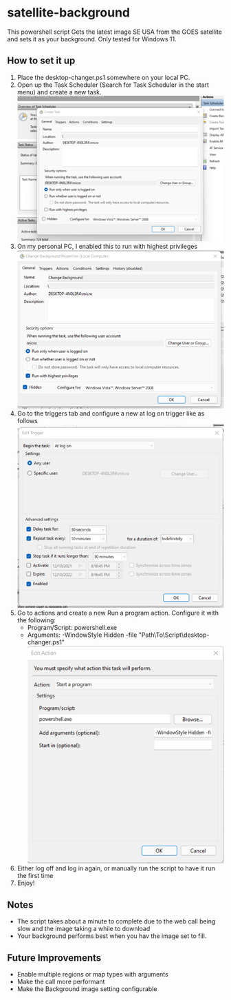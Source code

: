 # satellite-background
This powershell script Gets the latest image SE USA from the GOES satellite and sets it as your background. Only tested for Windows 11.

## How to set it up
1. Place the desktop-changer.ps1 somewhere on your local PC.
2. Open up the Task Scheduler (Search for Task Scheduler in the start menu) and create a new task.
![image](images/scheduler-1.png)
3. On my personal PC, I enabled this to run with highest privileges
![image](images/scheduler-2.png)
4. Go to the triggers tab and configure a new at log on trigger like as follows
![image](images/scheduler-3.png)
5. Go to actions and create a new Run a program action. Configure it with the following:
    * Program/Script: powershell.exe
    * Arguments: -WindowStyle Hidden -file "Path\To\Script\desktop-changer.ps1"
![image](images/scheduler-4.png)
6. Either log off and log in again, or manually run the script to have it run the first time
7. Enjoy!

## Notes

* The script takes about a minute to complete due to the web call being slow and the image taking a while to download
* Your background performs best when you hav the image set to fill.

## Future Improvements

* Enable multiple regions or map types with arguments
* Make the call more performant
* Make the Background image setting configurable